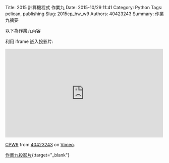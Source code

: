 Title: 2015 計算機程式 作業九
Date: 2015-10/29 11:41
Category: Python
Tags: pelican, publishing
Slug: 2015cp_hw_w9
Authors: 40423243
Summary: 作業九摘要

以下為作業九內容

利用 iframe 嵌入投影片:

<iframe src="https://player.vimeo.com/video/145675348" width="500" height="281" frameborder="0" webkitallowfullscreen mozallowfullscreen allowfullscreen></iframe> <p><a href="https://vimeo.com/145675348">CPW9</a> from <a href="https://vimeo.com/user45620934">40423243</a> on <a href="https://vimeo.com">Vimeo</a>.</p>

[作業九投影片](40423243_cp_w9_p.html){:target="_blank"}